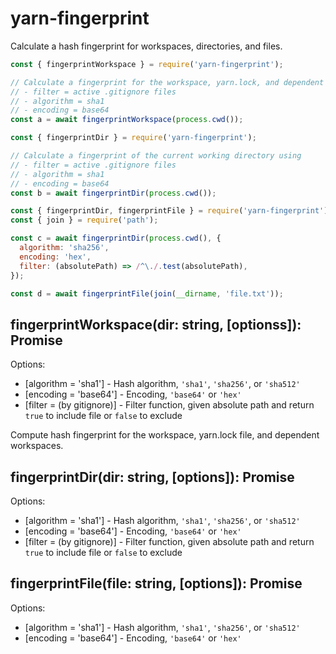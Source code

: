 # yarn-fingerprint

Calculate a hash fingerprint for workspaces, directories, and files.

```js
const { fingerprintWorkspace } = require('yarn-fingerprint');

// Calculate a fingerprint for the workspace, yarn.lock, and dependent workspaces
// - filter = active .gitignore files
// - algorithm = sha1
// - encoding = base64
const a = await fingerprintWorkspace(process.cwd());
```

```js
const { fingerprintDir } = require('yarn-fingerprint');

// Calculate a fingerprint of the current working directory using
// - filter = active .gitignore files
// - algorithm = sha1
// - encoding = base64
const b = await fingerprintDir(process.cwd());
```

```js
const { fingerprintDir, fingerprintFile } = require('yarn-fingerprint');
const { join } = require('path');

const c = await fingerprintDir(process.cwd(), {
  algorithm: 'sha256',
  encoding: 'hex',
  filter: (absolutePath) => /^\./.test(absolutePath),
});

const d = await fingerprintFile(join(__dirname, 'file.txt'));
```

## fingerprintWorkspace(dir: string, [optionss]): Promise<string>

Options:

- [algorithm = 'sha1'] - Hash algorithm, `'sha1'`, `'sha256'`, or `'sha512'`
- [encoding = 'base64'] - Encoding, `'base64'` or `'hex'`
- [filter = (by gitignore)] - Filter function, given absolute path and return `true` to include file or `false` to exclude

Compute hash fingerprint for the workspace, yarn.lock file, and dependent workspaces.

## fingerprintDir(dir: string, [options]): Promise<string>

Options:

- [algorithm = 'sha1'] - Hash algorithm, `'sha1'`, `'sha256'`, or `'sha512'`
- [encoding = 'base64'] - Encoding, `'base64'` or `'hex'`
- [filter = (by gitignore)] - Filter function, given absolute path and return `true` to include file or `false` to exclude

## fingerprintFile(file: string, [options]): Promise<string>

Options:

- [algorithm = 'sha1'] - Hash algorithm, `'sha1'`, `'sha256'`, or `'sha512'`
- [encoding = 'base64'] - Encoding, `'base64'` or `'hex'`

